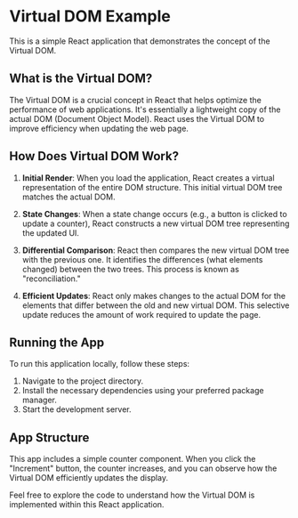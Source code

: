 # Virtual DOM Example

This is a simple React application that demonstrates the concept of the Virtual DOM.

## What is the Virtual DOM?

The Virtual DOM is a crucial concept in React that helps optimize the performance of web applications. It's essentially a lightweight copy of the actual DOM (Document Object Model). React uses the Virtual DOM to improve efficiency when updating the web page.

## How Does Virtual DOM Work?

1. **Initial Render**: When you load the application, React creates a virtual representation of the entire DOM structure. This initial virtual DOM tree matches the actual DOM.

2. **State Changes**: When a state change occurs (e.g., a button is clicked to update a counter), React constructs a new virtual DOM tree representing the updated UI.

3. **Differential Comparison**: React then compares the new virtual DOM tree with the previous one. It identifies the differences (what elements changed) between the two trees. This process is known as "reconciliation."

4. **Efficient Updates**: React only makes changes to the actual DOM for the elements that differ between the old and new virtual DOM. This selective update reduces the amount of work required to update the page.

## Running the App

To run this application locally, follow these steps:

1. Navigate to the project directory.
2. Install the necessary dependencies using your preferred package manager.
3. Start the development server.

## App Structure

This app includes a simple counter component. When you click the "Increment" button, the counter increases, and you can observe how the Virtual DOM efficiently updates the display.

Feel free to explore the code to understand how the Virtual DOM is implemented within this React application.